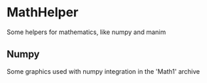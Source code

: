# MathHelper
Some helpers for mathematics, like numpy and manim


## Numpy 
Some graphics used with numpy integration in the 'Math1' archive
